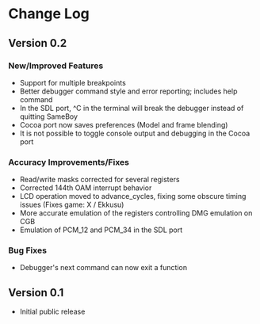 # Change Log

## Version 0.2
### New/Improved Features
 * Support for multiple breakpoints
 * Better debugger command style and error reporting; includes help command
 * In the SDL port, ^C in the terminal will break the debugger instead of quitting SameBoy
 * Cocoa port now saves preferences (Model and frame blending)
 * It is not possible to toggle console output and debugging in the Cocoa port

### Accuracy Improvements/Fixes
 * Read/write masks corrected for several registers
 * Corrected 144th OAM interrupt behavior
 * LCD operation moved to advance_cycles, fixing some obscure timing issues (Fixes game: X / Ekkusu)
 * More accurate emulation of the registers controlling DMG emulation on CGB
 * Emulation of PCM_12 and PCM_34 in the SDL port
 
### Bug Fixes
 * Debugger's next command can now exit a function

## Version 0.1
 * Initial public release